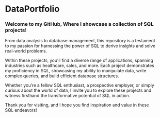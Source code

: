 # DataPortfolio


### Welcome to my GitHub, Where I showcase a collection of SQL projects! 

From data analysis to database management, this repository is a testament to my passion for harnessing the power of SQL to derive insights and solve real-world problems.

Within these projects, you'll find a diverse range of applications, spanning industries such as healthcare, sales, and more. Each project demonstrates my proficiency in SQL, showcasing my ability to manipulate data, write complex queries, and build efficient database structures.

Whether you're a fellow SQL enthusiast, a prospective employer, or simply curious about the world of data, I invite you to explore these projects and witness firsthand the transformative potential of SQL in action.

Thank you for visiting, and I hope you find inspiration and value in these SQL endeavors!
